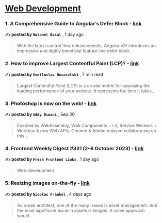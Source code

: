 
<h1><a href=https://medium.com/tag/web-development/recommended target="_blank" rel="noopener noreferrer">Web Development</a></h1>
<h3>1. A Comprehensive Guide to Angular’s Defer Block - <a href=https://medium.com/netanelbasal/a-comprehensive-guide-to-angulars-defer-block-468c74048df4?source=tag_recommended_feed---------0-84----------web_development----------26605e05_8683_4ce6_be71_97ea2448ee3c------- target="_blank" rel="noopener noreferrer">link</a></h3>

✍️ **posted by `Netanel Basal`** <date> , 1 day ago</date>

<blockquote>With the latest control flow enhancements, Angular v17 introduces an impressive and highly beneficial feature: the defer block.</blockquote>

<h3>2. How to improve Largest Contentful Paint (LCP)? - <a href=https://medium.com/@novoselski/how-to-improve-largest-contentful-paint-lcp-be5d598caf38?source=tag_recommended_feed---------1-107----------web_development----------26605e05_8683_4ce6_be71_97ea2448ee3c------- target="_blank" rel="noopener noreferrer">link</a></h3>

✍️ **posted by `Svetloslav Novoselski`** <date> , 7 min read</date>

<blockquote>Largest Contentful Paint (LCP) is a crucial metric for assessing the loading performance of your website. It represents the time it takes…</blockquote>

<h3>3. Photoshop is now on the web! - <a href=https://medium.com/@addyosmani/photoshop-is-now-on-the-web-38d70954365a?source=tag_recommended_feed---------2-85----------web_development----------26605e05_8683_4ce6_be71_97ea2448ee3c------- target="_blank" rel="noopener noreferrer">link</a></h3>

✍️ **posted by `Addy Osmani`** <date> , Sep 30</date>

<blockquote>Enabled by WebAssembly, Web Components + Lit, Service Workers + Workbox & new Web APIs. Chrome & Adobe enjoyed collaborating on this…</blockquote>

<h3>4. Frontend Weekly Digest #331 (2–8 October 2023) - <a href=https://medium.com/@frontender-ua/frontend-weekly-digest-331-2-8-october-2023-e9348aaf5cc5?source=tag_recommended_feed---------3-84----------web_development----------26605e05_8683_4ce6_be71_97ea2448ee3c------- target="_blank" rel="noopener noreferrer">link</a></h3>

✍️ **posted by `Fresh Frontend Links`** <date> , 1 day ago</date>

<blockquote>Web-development</blockquote>

<h3>5. Resizing images on-the-fly - <a href=https://medium.com/apache-apisix/resizing-images-on-the-fly-d942485a9608?source=tag_recommended_feed---------4-107----------web_development----------26605e05_8683_4ce6_be71_97ea2448ee3c------- target="_blank" rel="noopener noreferrer">link</a></h3>

✍️ **posted by `Nicolas Fränkel`** <date> , 4 days ago</date>

<blockquote>As a web architect, one of the many issues is asset management. And the most significant issue in assets is images. A naive approach would…</blockquote>

